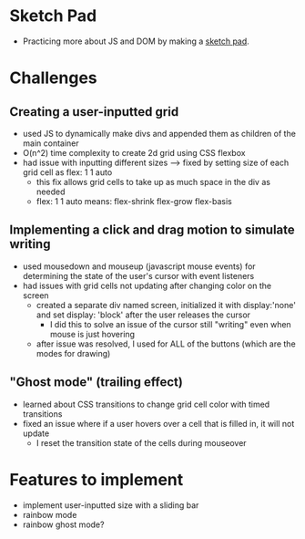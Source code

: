 # Sketch Pad
- Practicing more about JS and DOM by making a [sketch pad](https://awesomenessxp.github.io/sketchpad/).
# Challenges
## Creating a user-inputted grid
- used JS to dynamically make divs and appended them as children of the main container
- O(n^2) time complexity to create 2d grid using CSS flexbox
- had issue with inputting different sizes --> fixed by setting size of each grid cell as flex: 1 1 auto 
    - this fix allows grid cells to take up as much space in the div as needed
    - flex: 1 1 auto means: flex-shrink flex-grow flex-basis

## Implementing a click and drag motion to simulate writing
- used mousedown and mouseup (javascript mouse events) for determining the state of the user's cursor
    with event listeners
- had issues with grid cells not updating after changing color on the screen
    - created a separate div named screen, initialized it with display:'none' and set 
            display: 'block' after the user releases the cursor
        - I did this to solve an issue of the cursor still "writing" even when mouse is just hovering
    - after issue was resolved, I used for ALL of the buttons (which are the modes for drawing)

## "Ghost mode" (trailing effect) 
- learned about CSS transitions to change grid cell color with timed transitions
- fixed an issue where if a user hovers over a cell that is filled in, it will not update
    - I reset the transition state of the cells during mouseover

# Features to implement
- implement user-inputted size with a sliding bar
- rainbow mode
- rainbow ghost mode?